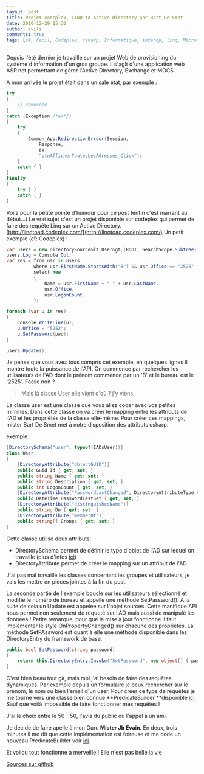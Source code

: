 ```yaml
---
layout: post
title: Projet codeplex, LINQ to Active Directory par Bart De Smet
date: 2010-12-29 15:30
author: evilz
comments: true
tags: [c#, Cecil, Codeplex, csharp, Informatique, interop, linq, Microsoft, programmation]
---
```

Depuis l'été dernier je travaille sur un projet Web de provisioning du système d'information d'un gros groupe.
Il s'agit d'une application web ASP.net permettant de gérer l'Active Directory, Exchange et MOCS.
<!--more-->

A mon arrivée le projet était dans un sale état, par exemple :

```csharp
try
{
    // somecode
}
catch (Exception /*ex*/)
{
    try
    {
        Commun_App.RedirectionErreur(Session,
            Response,
            ex,
            "btnAfficherToutesLesAdresses_Click");
    }
    catch { }
}
finally
{
    try { }
    catch { }
}
```

Voilà pour la petite pointe d'humour pour ce post (enfin c'est marrant au début...)
Le vrai sujet c'est un projet disponible sur codeplex qui permet de faire des requête Linq sur un Active Directory.
[http://linqtoad.codeplex.com/](http://linqtoad.codeplex.com/)
Un petit exemple (cf: Codeplex) :

```csharp
var users = new DirectorySource&lt;User&gt;(ROOT, SearchScope.Subtree);
users.Log = Console.Out;
var res = from usr in users
          where usr.FirstName.StartsWith("B") && usr.Office == "2525"
          select new
          {
              Name = usr.FirstName + " " + usr.LastName,
              usr.Office,
              usr.LogonCount
          };

foreach (var u in res)
{
    Console.WriteLine(u);
    u.Office = "5252";
    u.SetPassword(pwd);
}

users.Update();
```

Je pense que vous avez tous compris cet exemple, en quelques lignes il montre toute la puissance de l'API.
On commence par rechercher les utilisateurs de l'AD dont le prénom commence par un 'B' et le bureau est le '2525'. Facile non ?

> Mais là classe User elle vient d'où ?
> j'y viens.

La classe user est une classe que vous allez coder avec vos petites mimines. Dans cette classe on va créer le mapping entre les attributs de l'AD et les propriétés de la classe elle-même. Pour créer ces mappings, mister Bart De Smet met à notre disposition des attributs csharp.

exemple :

```csharp
[DirectorySchema("user", typeof(IADsUser))]
class User
{
    [DirectoryAttribute("objectGUID")]
    public Guid Id { get; set; }
    public string Name { get; set; }
    public string Description { get; set; }
    public int LogonCount { get; set; }
    [DirectoryAttribute("PasswordLastChanged", DirectoryAttributeType.ActiveDs)]
    public DateTime PasswordLastSet { get; set; }
    [DirectoryAttribute("distinguishedName")]
    public string Dn { get; set; }
    [DirectoryAttribute("memberOf")]
    public string[] Groups { get; set; }
}
```

Cette classe utilise deux attributs:
- DirectorySchema permet de définir le type d'objet de l'AD sur lequel on travaille (plus d'infos [ici]( http://msdn.microsoft.com/en-us/library/cc245665(v=PROT.10).aspx))
- DirectoryAttribute permet de créer le mapping sur un attribut de l'AD

J'ai pas mal travaillé les classes concernant les groupes et utilisateurs, je vais les mettre en pièces jointes à la fin du post.

La seconde partie de l'exemple boucle sur les utilisateurs sélectionné et modifie le numéro de bureau et appelle une méthode SetPassword(). A la suite de cela un Update est appelée sur l'objet sources.
Cette manifique API nous permet non seulement de requeté sur l'AD mais aussi de manipulé les données !
Petite remarque, pour que la mise à jour fonctionne il faut implémenter le style OnPropertyChanged() sur chacune des propriétés.
La méthode SetPAssword est quant à elle une méthode disponible dans les DirectoryEntry du framework de base.

```csharp
public bool SetPassword(string password)
{
    return this.DirectoryEntry.Invoke("SetPassword", new object[] { password }) == null;
}
```

C'est bien beau tout ça, mais moi j'ai besoin de faire des requêtes dynamiques.
Par exemple depuis un formulaire je peux rechercher sur le prénom, le nom ou bien l'email d'un user.
Pour créer ce type de requêtes je me tourne vers une classe bien connue **PredicateBuilder **disponible [ici](http://www.albahari.com/nutshell/predicatebuilder.aspx).
Sauf que voilà impossible de faire fonctionner mes requêtes !

J'ai le choix entre le 50 - 50, l'avis du public ou l'appel à un ami.

Je decide de faire apelle à mon Guru **Mister Jb Evain**.
En deux, trois minutes il me dit que cette implémentation est foireuse et me code un nouveau PredicateBuilder voir [ici](http://evain.net/blog/articles/2010/07/20/predicatebuilder-revisited).

Et voilou tout fonctionne à merveille ! Elle n'est pas belle la vie

[Sources sur github](https://gist.github.com/evilz/efd870e095cc21cd92ae)